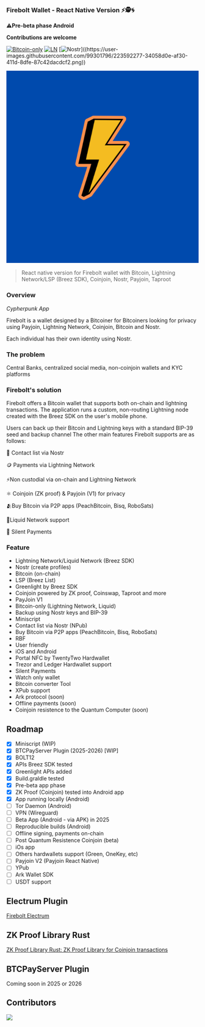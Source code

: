 ### Firebolt Wallet - React Native Version ⚡🕵️🌀

⚠️**Pre-beta phase Android**

**Contributions are welcome**

[![Bitcoin-only](https://img.shields.io/badge/bitcoin-only-FF9900?logo=bitcoin)](https://twentyone.world)
[![LN](https://img.shields.io/badge/lightning-792EE5?logo=lightning)](https://mempool.space/lightning)
[![Nostr](https://img.shields.io/badge/nostr-only-FF9900?)]((https://user-images.githubusercontent.com/99301796/223592277-34058d0e-af30-411d-8dfe-87c42dacdcf2.png))

![Banner](https://github.com/AreaLayer/FireBolt/raw/main/src/asset/firebolt_logo_readme.png)


>React native version for Firebolt wallet with Bitcoin, Lightning Network/LSP (Breez SDK), Coinjoin, Nostr, Payjoin, Taproot

### Overview

*Cypherpunk App*

Firebolt is a wallet designed by a Bitcoiner for Bitcoiners looking for privacy using Payjoin, Lightning Network, Coinjoin, Bitcoin and Nostr.

Each individual has their own identity using Nostr.

### The problem

Central Banks, centralized social media, non-coinjoin wallets and KYC platforms

### Firebolt's solution
Firebolt offers a Bitcoin wallet that supports both on-chain and lightning transactions. The application runs a custom, non-routing Lightning node created with the Breez SDK on the user's mobile phone. 

Users can back up their Bitcoin and Lightning keys with a standard BIP-39 seed and backup channel 
The other main features Firebolt supports are as follows:

📱 Contact list via Nostr

🪙 Payments via Lightning Network

⚡Non custodial via on-chain and Lightning Network

⚛️ Coinjoin (ZK proof) & Payjoin (V1) for privacy

🫂Buy Bitcoin via P2P apps (PeachBitcoin, Bisq, RoboSats)

:ocean:Liquid Network support

🤫 Silent Payments

### Feature

- Lightning Network/Liquid Network (Breez SDK)
- Nostr (create profiles)
- Bitcoin (on-chain)
- LSP (Breez List)
- Greenlight by Breez SDK
- Coinjoin powered by ZK proof, Coinswap, Taproot and more
- PayJoin V1
- Bitcoin-only (Lightning Network, Liquid)
- Backup using Nostr keys and BIP-39
- Miniscript
- Contact list via Nostr (NPub)
- Buy Bitcoin via P2P apps (PeachBitcoin, Bisq, RoboSats)
- RBF
- User friendly
- iOS and Android
- Portal NFC by TwentyTwo Hardwallet
- Trezor and Ledger Hardwallet support
- Silent Payments
- Watch only wallet
- Bitcoin converter Tool
- XPub support
- Ark protocol (soon)
- Offline payments (soon)
- Coinjoin resistence to the Quantum Computer (soon)

## Roadmap

-  [x] Miniscript (WIP)
-  [x] BTCPayServer Plugin (2025-2026) [WIP]
-  [x] BOLT12 
-  [x] APIs Breez SDK tested
-  [x] Greenlight APIs added
-  [x] Build.graldle tested
-  [x] Pre-beta app phase
-  [x] ZK Proof (Coinjoin) tested into Android app
-  [x] App running locally (Android)
-  [ ] Tor Daemon (Android)
-  [ ] VPN (Wireguard)
-  [ ] Beta App (Android - via APK) in 2025
-  [ ] Reproducible builds (Android)
-  [ ] Offline signing, payments on-chain 
-  [ ] Post Quantum Resistence Coinjoin (beta)
-  [ ] iOs app
-  [ ] Others hardwallets support (Green, OneKey, etc)
-  [ ] Payjoin V2 (Payjoin React Native)
-  [ ] YPub
-  [ ] Ark Wallet SDK
-  [ ] USDT support

## Electrum Plugin

[Firebolt Electrum](https://github.com/AreaLayer/firebolt-electrum)

## ZK Proof Library Rust

[ZK Proof Library Rust:  ZK Proof Library for Coinjoin transactions](https://github.com/AreaLayer/zk-proof-rust)

## BTCPayServer Plugin

Coming soon in 2025 or 2026

## Contributors
<a align="center" href="https://github.com/AreaLayer/firebolt-react-native aphs/contributors">
  <img src="https://contrib.rocks/image?repo=AreaLayer/firebolt-react-native" />
</a>
